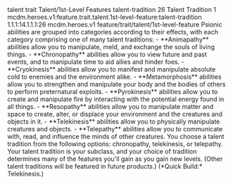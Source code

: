 <ability>
  <metadata>
    <class>talent</class>
    <feature_type>trait</feature_type>
    <file_dpath>Talent/1st-Level Features</file_dpath>
    <item_id>talent-tradition</item_id>
    <item_index>26</item_index>
    <item_name>Talent Tradition</item_name>
    <level>1</level>
    <scc>mcdm.heroes.v1:feature.trait.talent.1st-level-feature:talent-tradition</scc>
    <scdc>1.1.1:14.1.1.1:26</scdc>
    <source>mcdm.heroes.v1</source>
    <type>feature/trait/talent/1st-level-feature</type>
  </metadata>
  <effects>
    <effect type="mundane">Psionic abilities are grouped into categories according to their effects, with each category comprising one of many talent traditions:
- **Animapathy** abilities allow you to manipulate, meld, and exchange the souls of living things.
- **Chronopathy** abilities allow you to view future and past events, and to manipulate time to aid allies and hinder foes.
- **Cryokinesis** abilities allow you to manifest and manipulate absolute cold to enemies and the environment alike.
- **Metamorphosis** abilities allow you to strengthen and manipulate your body and the bodies of others to perform preternatural exploits.
- **Pyrokinesis** abilities allow you to create and manipulate fire by interacting with the potential energy found in all things.
- **Resopathy** abilities allow you to manipulate matter and space to create, alter, or displace your environment and the creatures and objects in it.
- **Telekinesis** abilities allow you to physically manipulate creatures and objects.
- **Telepathy** abilities allow you to communicate with, read, and influence the minds of other creatures.
You choose a talent tradition from the following options: chronopathy, telekinesis, or telepathy. Your talent tradition is your subclass, and your choice of tradition determines many of the features you&apos;ll gain as you gain new levels. (Other talent traditions will be featured in future products.) (*Quick Build:* Telekinesis.)</effect>
  </effects>
</ability>
